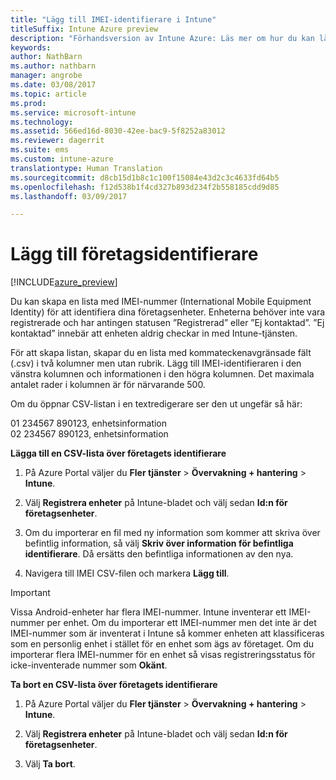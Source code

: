 ```yaml
---
title: "Lägg till IMEI-identifierare i Intune"
titleSuffix: Intune Azure preview
description: "Förhandsversion av Intune Azure: Läs mer om hur du kan lägga till företagsidentifierare (IMEI-nummer) till Microsoft Intune. "
keywords: 
author: NathBarn
ms.author: nathbarn
manager: angrobe
ms.date: 03/08/2017
ms.topic: article
ms.prod: 
ms.service: microsoft-intune
ms.technology: 
ms.assetid: 566ed16d-8030-42ee-bac9-5f8252a83012
ms.reviewer: dagerrit
ms.suite: ems
ms.custom: intune-azure
translationtype: Human Translation
ms.sourcegitcommit: d8cb15d1b8c1c100f15084e43d2c3c4633fd64b5
ms.openlocfilehash: f12d538b1f4cd327b893d234f2b558185cdd9d85
ms.lasthandoff: 03/09/2017

---
```


# <a name="add-corporate-identifiers"></a>Lägg till företagsidentifierare

[!INCLUDE[azure_preview](../includes/azure_preview.md)]

Du kan skapa en lista med IMEI-nummer (International Mobile Equipment Identity) för att identifiera dina företagsenheter. Enheterna behöver inte vara registrerade och har antingen statusen ”Registrerad” eller ”Ej kontaktad”. ”Ej kontaktad” innebär att enheten aldrig checkar in med Intune-tjänsten.

För att skapa listan, skapar du en lista med kommateckenavgränsade fält (.csv) i två kolumner men utan rubrik. Lägg till IMEI-identifieraren i den vänstra kolumnen och informationen i den högra kolumnen. Det maximala antalet rader i kolumnen är för närvarande 500.

Om du öppnar CSV-listan i en textredigerare ser den ut ungefär så här:

01 234567 890123, enhetsinformation</br>
02 234567 890123, enhetsinformation

**Lägga till en CSV-lista över företagets identifierare**

1. På Azure Portal väljer du **Fler tjänster** > **Övervakning + hantering** > **Intune**.

2. Välj **Registrera enheter** på Intune-bladet och välj sedan **Id:n för företagsenheter**.

3. Om du importerar en fil med ny information som kommer att skriva över befintlig information, så välj **Skriv över information för befintliga identifierare**. Då ersätts den befintliga informationen av den nya.

4. Navigera till IMEI CSV-filen och markera **Lägg till**.

> [!IMPORTANT]
> Vissa Android-enheter har flera IMEI-nummer. Intune inventerar ett IMEI-nummer per enhet. Om du importerar ett IMEI-nummer men det inte är det IMEI-nummer som är inventerat i Intune så kommer enheten att klassificeras som en personlig enhet i stället för en enhet som ägs av företaget. Om du importerar flera IMEI-nummer för en enhet så visas registreringsstatus för icke-inventerade nummer som **Okänt**.

**Ta bort en CSV-lista över företagets identifierare**

1. På Azure Portal väljer du **Fler tjänster** > **Övervakning + hantering** > **Intune**.

2. Välj **Registrera enheter** på Intune-bladet och välj sedan **Id:n för företagsenheter**.

3. Välj **Ta bort**.

